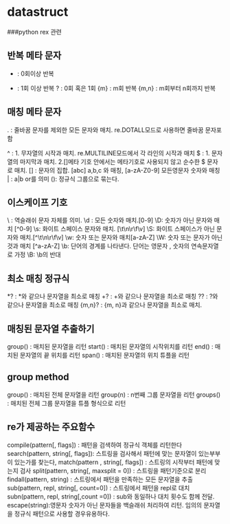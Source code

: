 # datastruct
###python rex 관련
## 반복 메타 문자

* : 0회이상 반복
+ : 1회 이상 반복
? : 0회 혹은 1회
{m} : m회 반복
{m,n} : m회부터 n회까지 반복

## 매칭 메타 문자

. : 줄바꿈 문자를 제외한 모든 문자와 매치. re.DOTALL모드로 사용하면 줄바꿈 문자포함

^ : 1. 무자열의 시작과 매치. re.MULTILINE모드에서 각 라인의 시작과 매치
$ : 1. 문자열의 마지막과 매치. 2.[]메타 기호 안에서는 메타기호로 사용되지 않고 순수한 $ 문자로 매치.
[] : 문자의 집합. [abc] a,b,c 와 매칭, [a-zA-Z0-9] 모든영문자 숫자와 매칭
| : a|b or를 의미
(): 정규식 그룹으로 묶는다.

## 이스케이프 기호
\\ : 역슬래쉬 문자 자체를 의미.
\d : 모든 숫자와 매치.[0-9]
\D: 숫자가 아닌 문자와 매치 [^0-9]
\s: 화이트 스페이스 문자와 매치. [\t\n\r\f\v]
\S: 화이트 스페이스가 아닌 문자와 매치.[^\t\n\r\f\v]
\w: 숫자 또는 문자와 매치[a-zA-Z]
\W: 숫자 또는 문자가 아닌 것과 매치 [^a-zA-Z]
\b: 단어의 경계를 나타낸다. 단어는 영문자 , 숫자의 연속문자열로 가정
\B: \b의 반대

## 최소 매칭 정규식
*? : *와 같으나 문자열을 최소로 매칭
+? : +와 같으나 문자열을 최소로 매칭
?? : ?와 같으나 문자열을 최소로 매칭
{m,n}? : {m, n}과 같으나 문자열을 최소로 매치.

## 매칭된 문자열 추출하기
group() : 매치된 문자열을 리턴
start() : 매치된 문자열의 시작위치를 리턴
end() : 매치된 문자열의 끝 위치를 리턴
span() : 매치된 문자열의 위치 튜플을 리턴

## group method
group() : 매치된 전체 문자열을 리턴
group(n) : n번째 그룹 문자열을 리턴
groups() :  매치된 전체 그룹 문자열을 튜플 형식으로 리턴

## re가 제공하는 주요함수
compile(pattern[, flags]) : 패턴을 검색하여 정규식 객체를 리턴한다 
search(pattern, string[, flags]): 스트링을 검사해서 패턴에 맞는 문자열이 있는부부이 있는가를 찾는다,
match(pattern , string[, flags]) : 스트링의 시작부터 패턴에 맞는지 검사
split(pattern, string[, maxsplit = 0]) : 스트링을 패턴기준으로 분리 
findall(pattern, string) : 스트링에서 패턴을 만족하는 모든 문자열을 추출
sub(pattern, repl, string[, count=0]) : 스트링에서 패턴을 repl로 대치 
subn(pattern, repl, string[,count =0])  : sub와 동일하나 대치 횟수도 함께 전달.
escape(string):영문자 숫자가 아닌 문자들을 백슬래쉬 처리하여 리턴. 임의의 문자열을 정규식 패턴으로 사용할 경우유용하다.

